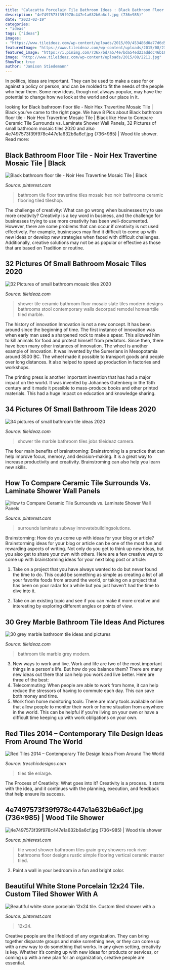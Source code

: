 ```yaml
---
title: "Calacatta Porcelain Tile Bathroom Ideas : Black Bathroom Floor Tile"
description: "4e7497573f39f978c447e1a632b6a6cf.jpg (736×985)"
date: "2023-02-19"
categories:
- "ideas"
tags: ["ideas"]
images:
- "https://www.tileideaz.com/wp-content/uploads/2015/09/453486d0a77d6d5a10ad4737bf114ecf.jpg"
featuredImage: "https://www.tileideaz.com/wp-content/uploads/2015/08/2328.jpg"
featured_image: "https://i.pinimg.com/736x/bd/a5/4e/bda54ed23adddc46b18b6c957227380d--black-bathroom-floor-bathroom-floor-tiles.jpg"
image: "http://www.tileideaz.com/wp-content/uploads/2015/08/2211.jpg"
ShowToc: true
author: "Jamison Stiedemann"
---
```



In politics, ideas are important. They can be used to make a case for or against a policy or person, and can be molded to fit the needs of the people who hear them. Some new ideas, though not always popular, may have the potential to change how we look at the world and our place in it.

	

		
looking for Black bathroom floor tile - Noir Hex Travertine Mosaic Tile | Black you've came to the right page. We have 8 Pics about Black bathroom floor tile - Noir Hex Travertine Mosaic Tile | Black like How to Compare Ceramic Tile Surrounds vs. Laminate Shower Wall Panels, 32 Pictures of small bathroom mosaic tiles 2020 and also 4e7497573f39f978c447e1a632b6a6cf.jpg (736×985) | Wood tile shower. Read more:
		
    
## Black Bathroom Floor Tile - Noir Hex Travertine Mosaic Tile | Black

<img loading=lazy src="https://i.pinimg.com/736x/bd/a5/4e/bda54ed23adddc46b18b6c957227380d--black-bathroom-floor-bathroom-floor-tiles.jpg" onerror="this.onerror=null;this.src='https://tse2.mm.bing.net/th?id=OIP.4hBhToxr8V4QBdlXaCvkRwHaLH&amp;pid=15.1';" alt="Black bathroom floor tile - Noir Hex Travertine Mosaic Tile | Black">

_Source: pinterest.com_

>bathroom tile floor travertine tiles mosaic hex noir bathrooms ceramic flooring tiled tileshop. 

	

The challenge of creativity: What can go wrong when businesses try to use more creativity?
Creativity is a key word in business, and the challenge for businesses trying to use more creativity has been well-documented. However, there are some problems that can occur if creativity is not used effectively. For example, businesses may find it difficult to come up with new ideas or develop new strategies when faced with difficult challenges. Additionally, creative solutions may not be as popular or effective as those that are based on Tradition or routine.

    
## 32 Pictures Of Small Bathroom Mosaic Tiles 2020

<img loading=lazy src="https://www.tileideaz.com/wp-content/uploads/2015/09/453486d0a77d6d5a10ad4737bf114ecf.jpg" onerror="this.onerror=null;this.src='https://tse2.mm.bing.net/th?id=OIP.X3_9EhfoS3kTNS_f041p2gHaJk&amp;pid=15.1';" alt="32 Pictures of small bathroom mosaic tiles 2020">

_Source: tileideaz.com_

>shower tile ceramic bathroom floor mosaic slate tiles modern designs bathrooms stool contemporary walls decorpad remodel homearttile tiled marble. 

	

The history of innovation
Innovation is not a new concept. It has been around since the beginning of time. The first instance of innovation was when early man used a sharpened rock to make a spear. This allowed him to kill animals for food and protect himself from predators. Since then, there have been many other instances of innovation.
The wheel is another example of innovation. It was invented by the Sumerians in Mesopotamia around 3500 BC. The wheel made it possible to transport goods and people over long distances. It also helped to speed up production in factories and workshops.

The printing press is another important invention that has had a major impact on the world. It was invented by Johannes Gutenberg in the 15th century and it made it possible to mass-produce books and other printed materials. This had a huge impact on education and knowledge sharing.

    
## 34 Pictures Of Small Bathroom Tile Ideas 2020

<img loading=lazy src="https://www.tileideaz.com/wp-content/uploads/2015/08/2328.jpg" onerror="this.onerror=null;this.src='https://tse1.mm.bing.net/th?id=OIP.16qzl_Y2STcNV4KGe_4wYAHaJ4&amp;pid=15.1';" alt="34 pictures of small bathroom tile ideas 2020">

_Source: tileideaz.com_

>shower tile marble bathroom tiles jobs tileideaz camera. 

	

The four main benefits of brainstroming:
Brainstroming is a practice that can help improve focus, memory, and decision-making. It is a great way to increase productivity and creativity. Brainstroming can also help you learn new skills.

    
## How To Compare Ceramic Tile Surrounds Vs. Laminate Shower Wall Panels

<img loading=lazy src="https://i.pinimg.com/736x/66/b0/5f/66b05f44923acaf85de2df6bbf2b4771.jpg" onerror="this.onerror=null;this.src='https://tse1.mm.bing.net/th?id=OIP.2m4UlHXkLGKnpRb55arbdgHaJ4&amp;pid=15.1';" alt="How to Compare Ceramic Tile Surrounds vs. Laminate Shower Wall Panels">

_Source: pinterest.com_

>surrounds laminate subway innovatebuildingsolutions. 

	

Brainstorming: How do you come up with ideas for your blog or article?
Brainstorming ideas for your blog or article can be one of the most fun and rewarding aspects of writing. Not only do you get to think up new ideas, but you also get to share your own with others. Here are a few creative ways to come up with brainstorming ideas for your next blog post or article:
1. Take on a project that you have always wanted to do but never found the time to do. This could be something as simple as creating a list of all your favorite foods from around the world, or taking on a project that has been on your radar for a while but you just haven’t had the time to dive into it.

2. Take on an existing topic and see if you can make it more creative and interesting by exploring different angles or points of view.

    
## 30 Grey Marble Bathroom Tile Ideas And Pictures

<img loading=lazy src="http://www.tileideaz.com/wp-content/uploads/2015/08/2211.jpg" onerror="this.onerror=null;this.src='https://tse4.mm.bing.net/th?id=OIP.y7NCK9oLEy7LP6d8CMWudQHaLH&amp;pid=15.1';" alt="30 grey marble bathroom tile ideas and pictures">

_Source: tileideaz.com_

>bathroom tile marble grey modern. 

	

3. New ways to work and live.
Work and life are two of the most important things in a person's life. But how do you balance them? There are many new ideas out there that can help you work and live better. Here are three of the best: 
1. Telecommuting: When people are able to work from home, it can help reduce the stressors of having to commute each day. This can save both money and time. 
2. Work from home monitoring tools: There are many tools available online that allow people to monitor their work or home situation from anywhere in the world. This can be helpful if you're living on your own or have a difficult time keeping up with work obligations on your own. 

    
## Red Tiles 2014 – Contemporary Tile Design Ideas From Around The World

<img loading=lazy src="https://treschicdesigns.com/wp-content/uploads/2015/01/red-tiles-2014.jpg" onerror="this.onerror=null;this.src='https://tse1.mm.bing.net/th?id=OIP.JmTzLe-dHqwkMb2LSjOfzwHaE8&amp;pid=15.1';" alt="Red Tiles 2014 – Contemporary Tile Design Ideas From Around The World">

_Source: treschicdesigns.com_

>tiles tile enlarge. 

	

The Process of Creativity: What goes into it?
Creativity is a process. It starts with the idea, and it continues with the planning, execution, and feedback that help ensure its success.

    
## 4e7497573f39f978c447e1a632b6a6cf.jpg (736×985) | Wood Tile Shower

<img loading=lazy src="https://i.pinimg.com/736x/5e/e1/cd/5ee1cdbae67f66737c6743c3e61d7343--wood-look-tile-wood-tiles.jpg" onerror="this.onerror=null;this.src='https://tse1.mm.bing.net/th?id=OIP.jBTd0tTlCesc0m6vxa3rIgHaJ6&amp;pid=15.1';" alt="4e7497573f39f978c447e1a632b6a6cf.jpg (736×985) | Wood tile shower">

_Source: pinterest.com_

>tile wood shower bathroom tiles grain grey showers rock river bathrooms floor designs rustic simple flooring vertical ceramic master tiled. 

	

2. Paint a wall in your bedroom in a fun and bright color.

    
## Beautiful White Stone Porcelain 12x24 Tile. Custom Tiled Shower With A

<img loading=lazy src="https://i.pinimg.com/736x/a0/7d/30/a07d3049173f686c8c14413b11d09e22.jpg" onerror="this.onerror=null;this.src='https://tse3.mm.bing.net/th?id=OIP._5G-kckkbVsITYivCjnZbgHaJ3&amp;pid=15.1';" alt="Beautiful white stone porcelain 12x24 tile. Custom tiled shower with a">

_Source: pinterest.com_

>12x24. 

	

Creative people are the lifeblood of any organization. They can bring together disparate groups and make something new, or they can come up with a new way to do something that works. In any given setting, creativity is key. Whether it’s coming up with new ideas for products or services, or coming up with a new plan for an organization, creative people are essential.


